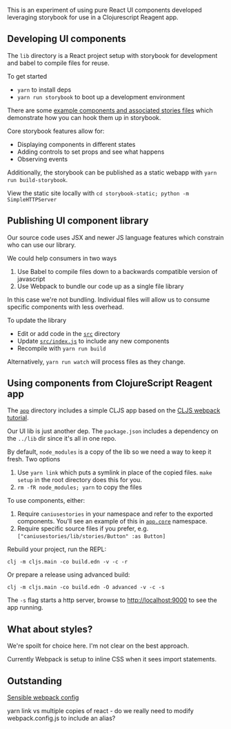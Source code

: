 
This is an experiment of using pure React UI components developed leveraging storybook for use in a Clojurescript Reagent app.

## Developing UI components

The `lib` directory is a React project setup with storybook for development and babel to compile files for reuse.

To get started

* `yarn` to install deps
* `yarn run storybook` to boot up a development environment

There are some [example components and associated stories files](./lib/src/stories) which demonstrate how you can hook them up in storybook.

Core storybook features allow for:

* Displaying components in different states
* Adding controls to set props and see what happens
* Observing events

Additionally, the storybook can be published as a static webapp with `yarn run build-storybook`.  

View the static site locally with `cd storybook-static; python -m SimpleHTTPServer`

## Publishing UI component library

Our source code uses JSX and newer JS language features which constrain who can use our library.

We could help consumers in two ways
1. Use Babel to compile files down to a backwards compatible version of javascript
2. Use Webpack to bundle our code up as a single file library

In this case we're not bundling.  Individual files will allow us to consume specific components with less overhead.

To update the library

* Edit or add code in the [`src`](./lib/src) directory
* Update [`src/index.js`](./lib/src/index.js) to include any new components
* Recompile with `yarn run build`

Alternatively, `yarn run watch` will process files as they change.

## Using components from ClojureScript Reagent app

The [`app`](./app) directory includes a simple CLJS app based on the [CLJS webpack tutorial](https://clojurescript.org/guides/webpack).  

Our UI lib is just another dep.  The `package.json` includes a dependency on the `../lib` dir since it's all in one repo.

By default, `node_modules` is a copy of the lib so we need a way to keep it fresh.  Two options

1. Use `yarn link` which puts a symlink in place of the copied files.  `make setup` in the root directory does this for you.
1. `rm -fR node_modules; yarn` to copy the files

To use components, either:

1. Require `caniusestories` in your namespace and refer to the exported components.  You'll see an example of this in [`app.core`](./app/src/app/core.cljs) namespace.
2. Require specific source files if you prefer, e.g. `["caniusestories/lib/stories/Button" :as Button]`

Rebuild your project, run the REPL:

```clj -m cljs.main -co build.edn -v -c -r```

Or prepare a release using advanced build:

```clj -m cljs.main -co build.edn -O advanced -v -c -s```

The `-s` flag starts a http server, browse to [http://localhost:9000](http://localhost:9000) to see the app running. 

## What about styles?

We're spoilt for choice here.  I'm not clear on the best approach.

Currently Webpack is setup to inline CSS when it sees import statements.

## Outstanding

[Sensible webpack config](https://ask.clojure.org/index.php/9602/recommended-webpack-config-for-clojurescript-bundle-target)

yarn link vs multiple copies of react - do we really need to modify webpack.config.js to include an alias?
